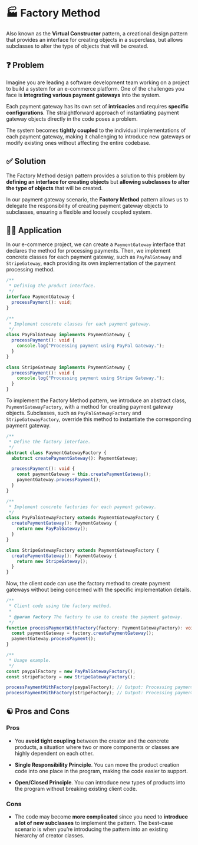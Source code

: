 # 🏭 Factory Method

Also known as the **Virtual Constructor** pattern, a creational design pattern that provides an interface for creating objects in a superclass, but allows subclasses to alter the type of objects that will be created.

## ❓ Problem

Imagine you are leading a software development team working on a project to build a system for an e-commerce platform. One of the challenges you face is **integrating various payment gateways** into the system.

Each payment gateway has its own set of **intricacies** and requires **specific configurations**. The straightforward approach of instantiating payment gateway objects directly in the code poses a problem.

The system becomes **tightly coupled** to the individual implementations of each payment gateway, making it challenging to introduce new gateways or modify existing ones without affecting the entire codebase.

## ✅ Solution

The Factory Method design pattern provides a solution to this problem by **defining an interface for creating objects** but **allowing subclasses to alter the type of objects** that will be created.

In our payment gateway scenario, the **Factory Method** pattern allows us to delegate the responsibility of creating payment gateway objects to subclasses, ensuring a flexible and loosely coupled system.

## ✍🏻 Application

In our e-commerce project, we can create a `PaymentGateway` interface that declares the method for processing payments. Then, we implement concrete classes for each payment gateway, such as `PayPalGateway` and `StripeGateway`, each providing its own implementation of the payment processing method.

```typescript
/**
 * Defining the product interface.
 */
interface PaymentGateway {
  processPayment(): void;
}

/**
 * Implement concrete classes for each payment gateway.
 */
class PayPalGateway implements PaymentGateway {
  processPayment(): void {
    console.log("Processing payment using PayPal Gateway.");
  }
}

class StripeGateway implements PaymentGateway {
  processPayment(): void {
    console.log("Processing payment using Stripe Gateway.");
  }
}
```

To implement the Factory Method pattern, we introduce an abstract class, `PaymentGatewayFactory`, with a method for creating payment gateway objects. Subclasses, such as `PayPalGatewayFactory` and `StripeGatewayFactory`, override this method to instantiate the corresponding payment gateway.

```typescript
/**
 * Define the factory interface.
 */
abstract class PaymentGatewayFactory {
  abstract createPaymentGateway(): PaymentGateway;

  processPayment(): void {
    const paymentGateway = this.createPaymentGateway();
    paymentGateway.processPayment();
  }
}

/**
 * Implement concrete factories for each payment gateway.
 */
class PayPalGatewayFactory extends PaymentGatewayFactory {
  createPaymentGateway(): PaymentGateway {
    return new PayPalGateway();
  }
}

class StripeGatewayFactory extends PaymentGatewayFactory {
  createPaymentGateway(): PaymentGateway {
    return new StripeGateway();
  }
}
```

Now, the client code can use the factory method to create payment gateways without being concerned with the specific implementation details.

```typescript
/**
 * Client code using the factory method.
 *
 * @param factory The factory to use to create the payment gateway.
 */
function processPaymentWithFactory(factory: PaymentGatewayFactory): void {
  const paymentGateway = factory.createPaymentGateway();
  paymentGateway.processPayment();
}

/**
 * Usage example.
 */
const paypalFactory = new PayPalGatewayFactory();
const stripeFactory = new StripeGatewayFactory();

processPaymentWithFactory(paypalFactory); // Output: Processing payment using PayPal Gateway.
processPaymentWithFactory(stripeFactory); // Output: Processing payment using Stripe Gateway.
```

## ☯️ Pros and Cons

### Pros

- You **avoid tight coupling** between the creator and the concrete products, a situation where two or more components or classes are highly dependent on each other.

- **Single Responsibility Principle**. You can move the product creation code into one place in the program, making the code easier to support.

- **Open/Closed Principle**. You can introduce new types of products into the program without breaking existing client code.

### Cons

- The code may become **more complicated** since you need to **introduce a lot of new subclasses** to implement the pattern. The best-case scenario is when you’re introducing the pattern into an existing hierarchy of creator classes.
